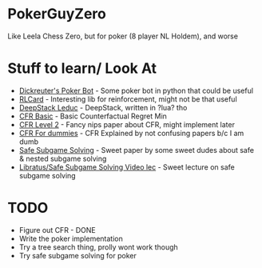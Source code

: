 # PokerGuyZero
Like Leela Chess Zero, but for poker (8 player NL Holdem), and worse

# Stuff to learn/ Look At
* [Dickreuter's Poker Bot](https://github.com/dickreuter/Poker) - Some poker bot in python that could be useful
* [RLCard](https://github.com/datamllab/rlcard) - Interesting lib for reinforcement, might not be that useful
* [DeepStack Leduc](https://github.com/lifrordi/DeepStack-Leduc) - DeepStack, written in ?lua? tho
* [CFR Basic](http://modelai.gettysburg.edu/2013/cfr/cfr.pdf) - Basic Counterfactual Regret Min
* [CFR Level 2](https://papers.nips.cc/paper/4569-efficient-monte-carlo-counterfactual-regret-minimization-in-games-with-many-player-actions.pdf) - Fancy nips paper about CFR, might implement later
* [CFR For dummies](https://int8.io/counterfactual-regret-minimization-for-poker-ai/) - CFR Explained by not confusing papers b/c I am dumb
* [Safe Subgame Solving](https://papers.nips.cc/paper/6671-safe-and-nested-subgame-solving-for-imperfect-information-games.pdf) - Sweet paper by some sweet dudes about safe & nested subgame solving
* [Libratus/Safe Subgame Solving Video lec](https://www.youtube.com/watch?v=2dX0lwaQRX0) - Sweet lecture on safe subgame solving


# TODO
* Figure out CFR - DONE
* Write the poker implementation
* Try a tree search thing, prolly wont work though
* Try safe subgame solving for poker
